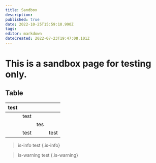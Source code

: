 ```yaml
---
title: Sandbox
description: 
published: true
date: 2022-10-25T15:59:10.990Z
tags: 
editor: markdown
dateCreated: 2022-07-23T19:47:08.101Z
---
```


# This is a sandbox page for testing only.


## Table

| test |      |     |      |
| ---- | ---- | --- | ---- |
|      | test |     |      |
|      |      | tes |      |
|      | test |     | test |

> is-info test
{.is-info}

> is-warning test
{.is-warning}




